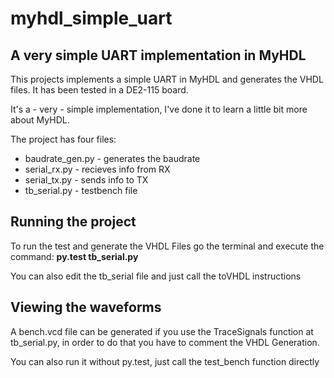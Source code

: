<h1>myhdl_simple_uart </h1>

<h2>A very simple UART implementation in MyHDL</h2>

<p> This projects implements a simple UART in MyHDL and generates the VHDL files. It has been tested in a DE2-115 board.</p>
<p> It's a - very - simple implementation, I've done it to learn a little bit more about MyHDL. </p>

<p>The project has four files:</p>
<ul>
<li>baudrate_gen.py - generates the baudrate</li>
<li>serial_rx.py - recieves info from RX</li>
<li>serial_tx.py - sends info to TX</li>
<li>tb_serial.py - testbench file</li>
</ul>

<h2> Running the project </h2>

<p> To run the test and generate the VHDL Files go the terminal and execute the command: <strong>py.test tb_serial.py</strong> </p>
<p> You can also edit the tb_serial file and just call the toVHDL instructions </p>

<h2> Viewing the waveforms </h2>

<p> A bench.vcd file can be generated if you use the TraceSignals function at tb_serial.py, in order to do that you have to comment the VHDL Generation. </p>
<p> You can also run it without py.test, just call the test_bench function directly </p>
